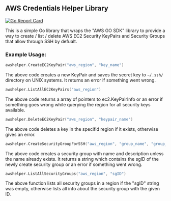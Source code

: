## AWS Credentials Helper Library ##

[![Go Report Card](https://goreportcard.com/badge/github.com/florianakos/awshelper)](https://goreportcard.com/report/github.com/florianakos/awshelper)

This is a simple Go library that wraps the "AWS GO SDK" library to provide a way to create / list / delete AWS EC2 Security KeyPairs and Security Groups that allow through SSH by defualt.

### Example Usage: ###

```go
awshelper.CreateEC2KeyPair("aws_region", "key_name")
```
The above code creates a new KeyPair and saves the secret key to ``~/.ssh/ `` directory on UNIX systems. It returns an error if something went wrong.


```go
awshelper.ListAllEC2KeyPairs("aws_region")
```
The above code returns a array of pointers to ec2.KeyPairInfo or an error if something goes wrong while querying the region for all security keys available.


```go
awshelper.DeleteEC2KeyPair("aws_region", "keypair_name")
```
The above code deletes a key in the specifid region if it exists, otherwise gives an error.


```go
awshelper.CreateSecurityGroupForSSH("aws_region", "group_name", "group_description")
```
The above code creates a security group with name and description unless the name already exists. It returns a string which contains the sgID of the newly create security group or an error if something went wrong.

```go
awshelper.ListAllSecurityGroups("aws_region", "sgID")
```
The above function lists all security groups in a region if the "sgID" string was empty, otherwise lists all info about the security group with the given ID.
